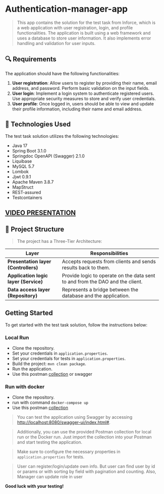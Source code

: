 # Authentication-manager-app

>This app contains the solution for the test task from Inforce, 
> which is a web application with user registration, login, and profile 
> functionalities. The application is built using a web framework and 
> uses a database to store user information. It also implements error handling and validation for user inputs.

## :mag: Requirements

The application should have the following functionalities:
1. **User registration**: Allow users to register by providing their name, email address, and password. Perform basic validation on the input fields.
2. **User login**: Implement a login system to authenticate registered users. Use appropriate security measures to store and verify user credentials.
3. **User profile**: Once logged in, users should be able to view and update their profile information, including their name and email address.

## :hammer: Technologies Used

The test task solution utilizes the following technologies:

- Java 17
- Spring Boot 3.1.0
- Springdoc OpenAPI (Swagger) 2.1.0
- Liquibase
- MySQL 5.7
- Lombok
- Jjwt 0.9.1
- Apache Maven 3.8.7
- MapStruct
- REST-assured
- Testcontainers

## [VIDEO PRESENTATION](https://www.youtube.com/watch?v=3PtqCYZRc84)

## :green_book: Project Structure

> The project has a Three-Tier Architecture:

| Layer                                 | Responsibilities                                                              | 
|---------------------------------------|-------------------------------------------------------------------------------|
| **Presentation layer (Controllers)**  | Accepts requests from clients and sends results back to them.                 |
| **Application logic layer (Service)** | Provide logic to operate on the data sent to and from the DAO and the client. |
| **Data access layer (Repository)**    | Represents a bridge between the database and the application.                 |

## Getting Started

To get started with the test task solution, follow the instructions below:

### Local Run

* Clone the repository. 
* Set your credentials in `application.properties`. 
* Set your credentials for tests in `application.properties`. 
* Build the project: `mvn clean package`. 
* Run the application.
* Use this postman [collection](https://www.postman.com/supply-observer-16858482/workspace/for-people/collection/27238121-175578a9-c7f0-456b-bea6-4b635bb15ec1?action=share&creator=27238121) or swagger

### Run with docker

* Clone the repository.
* run with command `docker-compose up`
* Use this postman [collection](https://www.postman.com/supply-observer-16858482/workspace/for-people/collection/27238121-060e893c-17f3-4ab6-a40b-ed3f1060ed92?action=share&creator=27238121)

> You can test the application using Swagger by accessing [http://localhost:8080/swagger-ui/index.html#](http://localhost:8080/swagger-ui/index.html#).

> Additionally, you can use the provided Postman collection for local run or the Docker run. Just import the collection into your Postman and start testing the application.

> Make sure to configure the necessary properties in `application.properties` for tests.

> User can register/login/update own info. But user can find user by id or params or with sorting by field with pagination and counting. Also, Manager can update role in user

**Good luck with your testing!**
